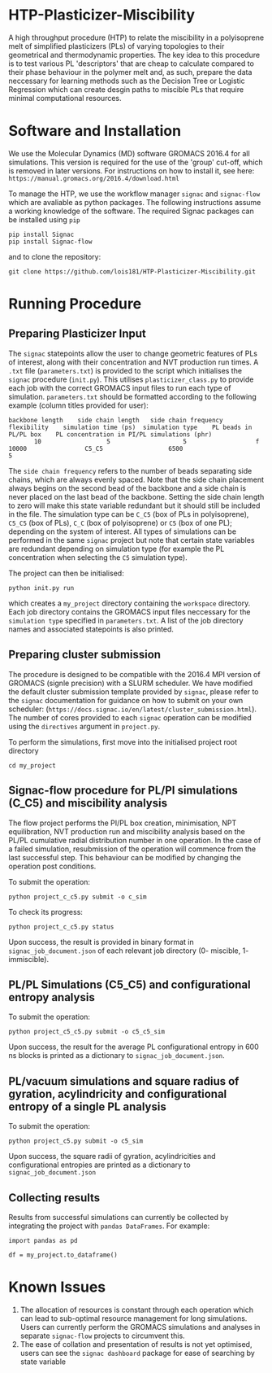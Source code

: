 # HTP-Plasticizer-Miscibility
A high throughput procedure (HTP) to relate the miscibility in a polyisoprene melt of simplified plasticizers (PLs) of varying topologies to their geometrical and thermodynamic properties. The key idea to this procedure is to test various PL 'descriptors' that are cheap to calculate compared to their phase behaviour in the polymer melt and, as such, prepare the data neccessary for learning methods such as the Decision Tree or Logistic Regression which can create desgin paths to miscible PLs that require minimal computational resources. 

# Software and Installation

We use the Molecular Dynamics (MD) software GROMACS 2016.4 for all simulations. This version is required for the use of the 'group' cut-off, which is removed in later versions. For instructions on how to install it, see here: `https://manual.gromacs.org/2016.4/download.html`

To manage the HTP, we use the workflow manager `signac` and `signac-flow` which are avaliable as python packages. The following instructions assume a working knowledge of the software. The required Signac packages can be installed using `pip`

    pip install Signac
    pip install Signac-flow

and to clone the repository:

    git clone https://github.com/lois181/HTP-Plasticizer-Miscibility.git


# Running Procedure 

## Preparing Plasticizer Input 

The `signac` statepoints allow the user to change geometric features of PLs of interest, along with their concentration and NVT production run times. A `.txt` file (`parameters.txt`) is provided to the script which initialises the `signac` procedure (`init.py`). This utilises `plasticizer_class.py` to provide each job with the correct GROMACS input files to run each type of simulation. `parameters.txt` should be formatted according to the following example (column titles provided for user):

    backbone length    side chain length   side chain frequency    flexibility    simulation time (ps)  simulation type    PL beads in PL/PL box    PL concentration in PI/PL simulations (phr)
           10                  5                    5                   f               10000                C5_C5                  6500                                 5

The `side chain frequency` refers to the number of beads separating side chains, which are always evenly spaced. Note that the side chain placement always begins on the second bead of the backbone and a side chain is never placed on the last bead of the backbone. Setting the side chain length to zero will make this state variable redundant but it should still be included in the file. The simulation type can be `C_C5` (box of PLs in polyisoprene), `C5_C5` (box of PLs), `C_C` (box of polyisoprene) or `C5` (box of one PL); depending on the system of interest. All types of simulations can be performed in the same `signac` project but note that certain state variables are redundant depending on simulation type (for example the PL concentration when selecting the `C5` simulation type). 

The project can then be initialised: 

    python init.py run 

which creates a `my_project` directory containing the `workspace` directory. Each job directory contains the GROMACS input files neccessary for the `simulation type` specified in `parameters.txt`. A list of the job directory names and associated statepoints is also printed. 

## Preparing cluster submission

The procedure is designed to be compatible with the 2016.4 MPI version of GROMACS (signle precision) with a SLURM scheduler. We have modified the default cluster submission template provided by `signac`, please refer to the `signac` documentation for guidance on how to submit on your own scheduler: (`https://docs.signac.io/en/latest/cluster_submission.html`). The number of cores provided to each `signac` operation can be modified using the `directives` argument in `project.py`. 

To perform the simulations, first move into the initialised project root directory

    cd my_project

## Signac-flow procedure for PL/PI simulations (C_C5) and miscibility analysis 

The flow project performs the PI/PL box creation, minimisation, NPT equilibration, NVT production run and miscibility analysis based on the PL/PL cumulative radial distribution number in one operation. In the case of a failed simulation, resubmission of the operation will commence from the last successful step. This behaviour can be modified by changing the operation post conditions. 

To submit the operation:

    python project_c_c5.py submit -o c_sim

To check its progress:

    python project_c_c5.py status 

Upon success, the result is provided in binary format in `signac_job_document.json` of each relevant job directory (0- miscible, 1- immiscible).

## PL/PL Simulations (C5_C5) and configurational entropy analysis 

To submit the operation:

    python project_c5_c5.py submit -o c5_c5_sim 

Upon success, the result for the average PL configurational entropy in 600 ns blocks is printed as a dictionary to `signac_job_document.json`. 

## PL/vacuum simulations and square radius of gyration, acylindricity and configurational entropy of a single PL analysis 

To submit the operation:

    python project_c5.py submit -o c5_sim

Upon success, the square radii of gyration, acylindricities and configurational entropies are printed as a dictionary to `signac_job_document.json`

## Collecting results 

Results from successful simulations can currently be collected by integrating the project with `pandas DataFrames`. For example:

    import pandas as pd

    df = my_project.to_dataframe()
    

# Known Issues

1. The allocation of resources is constant through each operation which can lead to sub-optimal resource management for long simulations. Users can currently perform the GROMACS simulations and analyses in separate `signac-flow` projects to circumvent this. 
2. The ease of collation and presentation of results is not yet optimised, users can see the `signac dashboard` package for ease of searching by state variable


